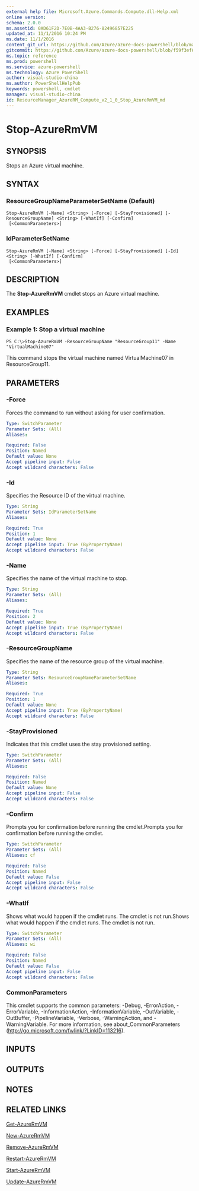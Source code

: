 ```yaml
---
external help file: Microsoft.Azure.Commands.Compute.dll-Help.xml
online version: 
schema: 2.0.0
ms.assetid: 0AD61F2D-7E0B-4AA3-B276-82496857E225
updated_at: 11/1/2016 10:24 PM
ms.date: 11/1/2016
content_git_url: https://github.com/Azure/azure-docs-powershell/blob/master/azureps-cmdlets-docs/ResourceManager/AzureRM.Compute/v2.1.0/Stop-AzureRmVM.md
gitcommit: https://github.com/Azure/azure-docs-powershell/blob/f59f3ef60bc592383812213e69fd77ba950759ed/azureps-cmdlets-docs/ResourceManager/AzureRM.Compute/v2.1.0/Stop-AzureRmVM.md
ms.topic: reference
ms.prod: powershell
ms.service: azure-powershell
ms.technology: Azure PowerShell
author: visual-studio-china
ms.author: PowerShellHelpPub
keywords: powershell, cmdlet
manager: visual-studio-china
id: ResourceManager_AzureRM_Compute_v2_1_0_Stop_AzureRmVM_md
---
```


# Stop-AzureRmVM

## SYNOPSIS
Stops an Azure virtual machine.

## SYNTAX

### ResourceGroupNameParameterSetName (Default)
```
Stop-AzureRmVM [-Name] <String> [-Force] [-StayProvisioned] [-ResourceGroupName] <String> [-WhatIf] [-Confirm]
 [<CommonParameters>]
```

### IdParameterSetName
```
Stop-AzureRmVM [-Name] <String> [-Force] [-StayProvisioned] [-Id] <String> [-WhatIf] [-Confirm]
 [<CommonParameters>]
```

## DESCRIPTION
The **Stop-AzureRmVM** cmdlet stops an Azure virtual machine.

## EXAMPLES

### Example 1: Stop a virtual machine
```
PS C:\>Stop-AzureRmVM -ResourceGroupName "ResourceGroup11" -Name "VirtualMachine07"
```

This command stops the virtual machine named VirtualMachine07 in ResourceGroup11.

## PARAMETERS

### -Force
Forces the command to run without asking for user confirmation.

```yaml
Type: SwitchParameter
Parameter Sets: (All)
Aliases: 

Required: False
Position: Named
Default value: None
Accept pipeline input: False
Accept wildcard characters: False
```

### -Id
Specifies the Resource ID of the virtual machine.

```yaml
Type: String
Parameter Sets: IdParameterSetName
Aliases: 

Required: True
Position: 1
Default value: None
Accept pipeline input: True (ByPropertyName)
Accept wildcard characters: False
```

### -Name
Specifies the name of the virtual machine to stop.

```yaml
Type: String
Parameter Sets: (All)
Aliases: 

Required: True
Position: 2
Default value: None
Accept pipeline input: True (ByPropertyName)
Accept wildcard characters: False
```

### -ResourceGroupName
Specifies the name of the resource group of the virtual machine.

```yaml
Type: String
Parameter Sets: ResourceGroupNameParameterSetName
Aliases: 

Required: True
Position: 1
Default value: None
Accept pipeline input: True (ByPropertyName)
Accept wildcard characters: False
```

### -StayProvisioned
Indicates that this cmdlet uses the stay provisioned setting.

```yaml
Type: SwitchParameter
Parameter Sets: (All)
Aliases: 

Required: False
Position: Named
Default value: None
Accept pipeline input: False
Accept wildcard characters: False
```

### -Confirm
Prompts you for confirmation before running the cmdlet.Prompts you for confirmation before running the cmdlet.

```yaml
Type: SwitchParameter
Parameter Sets: (All)
Aliases: cf

Required: False
Position: Named
Default value: False
Accept pipeline input: False
Accept wildcard characters: False
```

### -WhatIf
Shows what would happen if the cmdlet runs.
The cmdlet is not run.Shows what would happen if the cmdlet runs.
The cmdlet is not run.

```yaml
Type: SwitchParameter
Parameter Sets: (All)
Aliases: wi

Required: False
Position: Named
Default value: False
Accept pipeline input: False
Accept wildcard characters: False
```

### CommonParameters
This cmdlet supports the common parameters: -Debug, -ErrorAction, -ErrorVariable, -InformationAction, -InformationVariable, -OutVariable, -OutBuffer, -PipelineVariable, -Verbose, -WarningAction, and -WarningVariable. For more information, see about_CommonParameters (http://go.microsoft.com/fwlink/?LinkID=113216).

## INPUTS

## OUTPUTS

## NOTES

## RELATED LINKS

[Get-AzureRmVM](xref:ResourceManager/AzureRM.Compute/v2.1.0/Get-AzureRmVM.md)

[New-AzureRmVM](xref:ResourceManager/AzureRM.Compute/v2.1.0/New-AzureRmVM.md)

[Remove-AzureRmVM](xref:ResourceManager/AzureRM.Compute/v2.1.0/Remove-AzureRmVM.md)

[Restart-AzureRmVM](xref:ResourceManager/AzureRM.Compute/v2.1.0/Restart-AzureRmVM.md)

[Start-AzureRmVM](xref:ResourceManager/AzureRM.Compute/v2.1.0/Start-AzureRmVM.md)

[Update-AzureRmVM](xref:ResourceManager/AzureRM.Compute/v2.1.0/Update-AzureRmVM.md)



